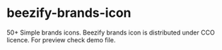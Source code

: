 # beezify-brands-icon
50+ Simple brands icons. Beezify brands icon is distributed under CCO licence. For preview check demo file.
